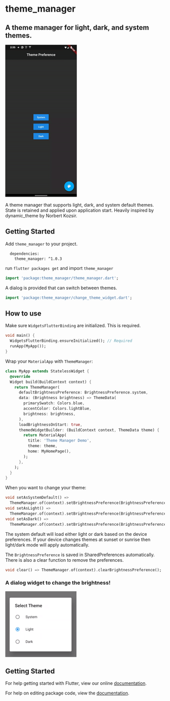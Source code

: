 # theme_manager
## A theme manager for light, dark, and system themes.

![](https://github.com/matthewrice345/theme_manager/blob/master/assets/screen.gif)

A theme manager that supports light, dark, and system default themes. State is retained and applied upon application start. Heavily inspired by dynamic_theme by Norbert Kozsir.

## Getting Started

Add `theme_manager` to your project.
```
  dependencies:
    theme_manager: ^1.0.3
```

run `flutter packages get` and import `theme_manager`
```dart
import 'package:theme_manager/theme_manager.dart';
```

A dialog is provided that can switch between themes. 
```dart
import 'package:theme_manager/change_theme_widget.dart';
```

## How to use

Make sure `WidgetsFlutterBinding` are initialized. This is required.

```dart
void main() {
  WidgetsFlutterBinding.ensureInitialized(); // Required
  runApp(MyApp());
}
```

Wrap your `MaterialApp` with `ThemeManager`:

```dart
class MyApp extends StatelessWidget {
  @override
  Widget build(BuildContext context) {
    return ThemeManager(
      defaultBrightnessPreference: BrightnessPreference.system,
      data: (Brightness brightness) => ThemeData(
        primarySwatch: Colors.blue,
        accentColor: Colors.lightBlue,
        brightness: brightness,
      ),
      loadBrightnessOnStart: true,
      themedWidgetBuilder: (BuildContext context, ThemeData theme) {
        return MaterialApp(
          title: 'Theme Manager Demo',
          theme: theme,
          home: MyHomePage(),
        );
      },
    );
  }
}
```

When you want to change your theme:

```dart
void setAsSystemDefault() => 
  ThemeManager.of(context).setBrightnessPreference(BrightnessPreference.system);
void setAsLight() => 
  ThemeManager.of(context).setBrightnessPreference(BrightnessPreference.light);
void setAsDark() => 
  ThemeManager.of(context).setBrightnessPreference(BrightnessPreference.dark);
```

The system default will load either light or dark based on the device preferences. If your device
changes themes at sunset or sunrise then light/dark mode will apply automatically. 

The `BrightnessPreference` is saved in SharedPreferences automatically. There is also a clear
function to remove the preferences. 
```dart
void clear() => ThemeManager.of(context).clearBrightnessPreference();
```

### A dialog widget to change the brightness!
![](https://github.com/matthewrice345/theme_manager/blob/master/assets/dialog.png)

## Getting Started

For help getting started with Flutter, view our online [documentation](https://flutter.io/).

For help on editing package code, view the [documentation](https://flutter.io/developing-packages/).
